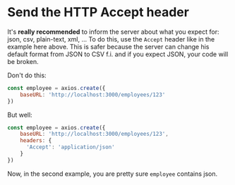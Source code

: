 # Send the HTTP Accept header

It's **really recommended** to inform the server about what you expect for: json, csv, plain-text, xml, ...  To do this, use the `Accept` header like in the example here above. This is safer because the server can change his default format from JSON to CSV f.i. and if you expect JSON, your code will be broken.

Don't do this:

```javascript
const employee = axios.create({
    baseURL: 'http://localhost:3000/employees/123'
})
```

But well:

```javascript
const employee = axios.create({
    baseURL: 'http://localhost:3000/employees/123',
    headers: {
      'Accept': 'application/json'
    }
})
```

Now, in the second example, you are pretty sure `employee` contains json.

